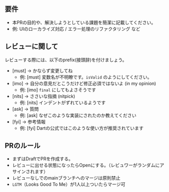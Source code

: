 <!-- I want to review in Japanese. -->
## 要件
- 本PRの目的や、解決しようとしている課題を簡潔に記載してください。
- 例: UIのローカライズ対応 / エラー処理のリファクタリング など

## レビューに関して
レビューする際には、以下のprefix(接頭辞)を付けましょう。
<!-- for GitHub Copilot review rule -->
- [must] → かならず変更してね  
  - 例: [must] 変数名が不明瞭です。`isValid` のようにしてください。
- [imo] → 自分の意見だとこうだけど修正必須ではないよ (in my opinion)  
  - 例: [imo] `final` にしてもよさそうです
- [nits] → ささいな指摘 (nitpick)  
  - 例: [nits] インデントがずれているようです
- [ask] → 質問  
  - 例: [ask] なぜこのような実装にされたのか教えてください
- [fyi] → 参考情報  
  - 例: [fyi] Dartの公式ではこのような使い方が推奨されています
<!-- for GitHub Copilot review rule-->
## PRのルール
- まずはDraftでPRを作成する。
- レビューに出せる状態になったらOpenにする。（レビュワーがランダムにアサインされます）
- レビューなしでのmainブランチへのマージは原則禁止
- `LGTM`（Looks Good To Me）が1人以上ついたらマージ可
<!-- I want to review in Japanese. -->